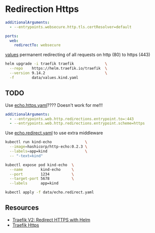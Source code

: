 # Redirection Https

```yaml
additionalArguments:
  - --entrypoints.websecure.http.tls.certResolver=default

ports:
  web:
    redirectTo: websecure
```

[values](data/values.kind.yaml) permanent redirecting of all requests on http (80) to https (443)

```bash
helm upgrade -i traefik traefik              \
  --repo    https://helm.traefik.io/traefik  \
  --version 9.14.2                           \
  -f        data/values.kind.yaml
```

## TODO

Use [echo.https.yaml](data/echo.https.yaml)???? Doesn't work for me!!!

```yaml
additionalArguments:
  - --entrypoints.web.http.redirections.entrypoint.to=:443
  - --entrypoints.web.http.redirections.entrypoint.scheme=https
```

Use [echo.redirect.yaml](data/echo.redirect.yaml) to use extra middleware

```bash
kubectl run kind-echo               \
  --image=hashicorp/http-echo:0.2.3 \
  --labels=app=kind                 \
  -- "-text=kind"

kubectl expose pod kind-echo  \
  --name        kind-echo     \
  --port        1234          \
  --target-port 5678          \
  --labels      app=kind 

kubectl apply -f data/echo.redirect.yaml
```

## Resources
  
- [Traefik V2: Redirect HTTPS with Helm](https://traefik.io/blog/install-and-configure-traefik-with-helm/)
- [Traefik Https](https://medium.com/@alexgued3s/how-to-easily-ish-471307f276a9)